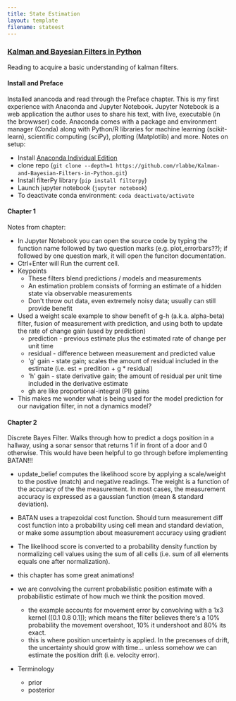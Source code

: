 ```yaml
---
title: State Estimation
layout: template
filename: stateest
--- 
```

### [Kalman and Bayesian Filters in Python](https://github.com/rlabbe/Kalman-and-Bayesian-Filters-in-Python)
Reading to acquire a basic understanding of kalman filters.
#### Install and Preface
Installed anancoda and read through the Preface chapter.  This is my first experience with Anaconda and Jupyter Notebook.  Jupyter Notebook is a web application the author uses to share his text, with live, executable (in the browwser) code.  Anaconda comes with a package and environment manager (Conda) along with Python/R libraries for machine learning (scikit-learn), scientific computing (sciPy), plotting (Matplotlib) and more.  Notes on setup:
*   Install [Anaconda Individual Edition](https://www.anaconda.com/products/individual)
*   clone repo (`git clone --depth=1 https://github.com/rlabbe/Kalman-and-Bayesian-Filters-in-Python.git`)
*   Install filterPy library (`pip install filterpy`)
*   Launch jupyter notebook (`jupyter notebook`)
*   To deactivate conda environment: `coda deactivate/activate`

#### Chapter 1
Notes from chapter:
*   In Jupyter Notebook you can open the source code by typing the function name followed by two question marks (e.g. plot_errorbars??); if followed by one question mark, it will open the funciton documentation.
*   Ctrl+Enter will Run the current cell.
*   Keypoints
	*   These filters blend predictions / models and measurements
	*   An estimation problem consists of forming an estimate of a hidden state via observable measurements
	*   Don't throw out data, even extremely noisy data; usually can still provide benefit
*   Used a weight scale example to show benefit of g-h (a.k.a. alpha-beta) filter, fusion of measurement with prediction, and using both to update the rate of change gain (used by prediction)
	*   prediction - previous estimate plus the estimated rate of change per unit time
	*   residual - difference between measurement and predicted value
    *   'g' gain - state gain; scales the amount of residual included in the estimate (i.e. est = predition + g * residual)
    *   'h' gain - state derivative gain; the amount of residual per unit time included in the derivative estimate
    *   gh are like proportional-integral (PI) gains
*   This makes me wonder what is being used for the model prediction for our navigation filter, in not a dynamics model?

#### Chapter 2
Discrete Bayes Filter.  Walks through how to predict a dogs position in a hallway, using a sonar sensor that returns 1 if in front of a door and 0 otherwise.  This would have been helpful to go through before implementing BATAN!!!
*   update_belief computes the likelihood score by applying a scale/weight to the postive (match) and negative readings.  The weight is a function of the accuracy of the the measurement.  In most cases, the measurement accuracy is expressed as a gaussian function (mean & standard deviation).  
*   BATAN uses a trapezoidal cost function.  Should turn measurement diff cost function into a probability using cell mean and standard deviation, or make some assumption about measurement accuracy using gradient
*   The likelihood score is converted to a probability density function by normalizing cell values using the sum of all cells (i.e. sum of all elements equals one after normalization).
*   this chapter has some great animations!
*   we are convolving the current probabilistic position estimate with a probabilistic estimate of how much we think the position moved.
	*   the example accounts for movement error by convolving with a 1x3 kernel ([0.1 0.8 0.1]); which means the filter believes there's a 10% probability the movement overshoot, 10% it undershoot and 80% its exact.
	*   this is where position uncertainty is applied.  In the precenses of drift, the uncertainty should grow with time... unless somehow we can estimate the position drift (i.e. velocity error).
 
*   Terminology
 	*   prior
 	*   posterior